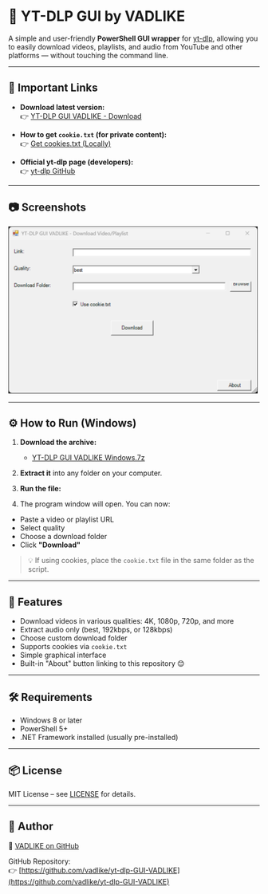 # 🎥 YT-DLP GUI by VADLIKE

A simple and user-friendly **PowerShell GUI wrapper** for [yt-dlp](https://github.com/yt-dlp/yt-dlp),  allowing you to easily download videos, playlists, and audio from YouTube and other platforms — without touching the command line.

---

## 🔗 Important Links

- **Download latest version:**  
  👉 [YT-DLP GUI VADLIKE - Download](https://github.com/vadlike/yt-dlp-GUI-VADLIKE/releases/tag/1) 

- **How to get `cookie.txt` (for private content):**  
  👉 [Get cookies.txt (Locally)](https://chromewebstore.google.com/detail/get-cookiestxt-locally/cclelndahbckbenkjhflpdbgdldlbecc) 

- **Official yt-dlp page (developers):**  
  👉 [yt-dlp GitHub](https://github.com/yt-dlp/yt-dlp) 

---

## 📷 Screenshots

<img src="scr.png" width="500"/>

---

## ⚙️ How to Run (Windows)

1. **Download the archive:**
   - [YT-DLP GUI VADLIKE Windows.7z](https://github.com/vadlike/yt-dlp-GUI-VADLIKE/releases/tag/1) 

2. **Extract it** into any folder on your computer.

3. **Run the file:**

  
4. The program window will open. You can now:
- Paste a video or playlist URL
- Select quality
- Choose a download folder
- Click **"Download"**

> 💡 If using cookies, place the `cookie.txt` file in the same folder as the script.

---

## 📌 Features

- Download videos in various qualities: 4K, 1080p, 720p, and more
- Extract audio only (best, 192kbps, or 128kbps)
- Choose custom download folder
- Supports cookies via `cookie.txt`
- Simple graphical interface
- Built-in "About" button linking to this repository 😊

---

## 🛠 Requirements

- Windows 8 or later
- PowerShell 5+
- .NET Framework installed (usually pre-installed)

---

## 📦 License

MIT License – see [LICENSE](LICENSE) for details.

---

## 👤 Author

🔗 [VADLIKE on GitHub](https://github.com/vadlike) 

GitHub Repository:  
👉 [https://github.com/vadlike/yt-dlp-GUI-VADLIKE](https://github.com/vadlike/yt-dlp-GUI-VADLIKE) 
